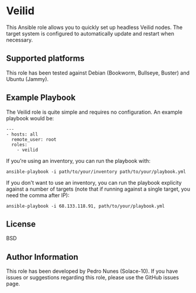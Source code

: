 Veilid
======

This Ansible role allows you to quickly set up headless Veilid nodes. The target system is configured to automatically update and restart when necessary.

Supported platforms
-------------------

This role has been tested against Debian (Bookworm, Bullseye, Buster) and Ubuntu (Jammy). 

Example Playbook
----------------

The Veilid role is quite simple and requires no configuration. An example playbook would be:

```
---
- hosts: all
  remote_user: root
  roles:
    - veilid
```

If you're using an inventory, you can run the playbook with:

```
ansible-playbook -i path/to/your/inventory path/to/your/playbook.yml
```

If you don't want to use an inventory, you can run the playbook explicity against a number of targets (note that if running against a single target, you need the comma after IP):

```
ansible-playbook -i 68.133.118.91, path/to/your/playbook.yml
```

License
-------

BSD

Author Information
------------------

This role has been developed by Pedro Nunes (Solace-10). If you have issues or suggestions regarding this role, please use the GitHub issues page.
